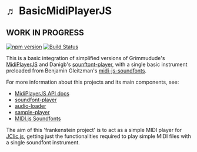 # &#9836; BasicMidiPlayerJS

## WORK IN PROGRESS

[![npm version](https://badge.fury.io/js/basic-midi-player-js.svg)](https://badge.fury.io/js/midi-player-js)
[![Build Status](https://travis-ci.org/frncesc/MidiPlayerJS.svg?branch=master)](https://travis-ci.org/frncesc/MidiPlayerJS)

This is a basic integration of simplified versions of Grimmudude's [MidiPlayerJS](https://github.com/grimmdude/MidiPlayerJS) and Danigb's [sounftont-player](https://github.com/danigb/soundfont-player), with a single basic instrument preloaded from Benjamin Gleitzman's [midi-js-soundfonts](https://github.com/gleitz/midi-js-soundfonts).

For more information about this projects and its main components, see:
* [MidiPlayerJS API docs](http://grimmdude.com/MidiPlayerJS/docs/)
* [soundfont-player](https://github.com/danigb/soundfont-player)
* [audio-loader](https://github.com/audiojs/audio-loader)
* [sample-player](https://github.com/danigb/sample-player)
* [MIDI.js Soundfonts](https://github.com/gleitz/midi-js-soundfonts)


The aim of this 'frankenstein project' is to act as a simple MIDI player for [JClic.js](https://projectestac.github.io/jclic.js/), getting just the functionalities required to play simple MIDI files with a single soundfont instrument.

